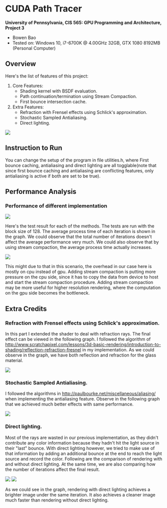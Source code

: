 CUDA Path Tracer
================

**University of Pennsylvania, CIS 565: GPU Programming and Architecture, Project 3**

* Bowen Bao
* Tested on: Windows 10, i7-6700K @ 4.00GHz 32GB, GTX 1080 8192MB (Personal Computer)

## Overview

Here's the list of features of this project:

1. Core Features:
	* Shading kernel with BSDF evaluation.
	* Path continuation/termination using Stream Compaction.
	* First bounce intersection cache.
2. Extra Features:
	* Refraction with Frensel effects using Schlick's approximation.
	* Stochastic Sampled Antialiasing.
	* Direct lighting.

![](/img/cornell_final.png)

## Instruction to Run

You can change the setup of the program in file utilities.h, where First bounce caching, antialiasing and direct lighting are all togglable(note that since first bounce caching and antialiasing are conflicting features, only antialiasing is active if both are set to be true). 

## Performance Analysis
### Performance of different implementation

![](/img/process_time.png)

Here's the test result for each of the methods. The tests are run with the block size of 128. The average process time of each iteration is shown in the graph. We could observe that the total number of iterations doesn't affect the average performance very much. We could also observe that by using stream compaction, the average process time actually increases. 

![](/img/overhead.png)

This might due to that in this scenario, the overhead in our case here is mostly on cpu instead of gpu. Adding stream compaction is putting more pressure on the cpu side, since it has to copy the data from device to host and start the stream compaction procedure. Adding stream compaction may be more useful for higher resolution rendering, where the computation on the gpu side becomes the bottleneck.

## Extra Credits
### Refraction with Frensel effects using Schlick's approximation.
In this part I extended the shader to deal with refraction rays. The final effect can be viewed in the following graph. I followed the algorithm of http://www.scratchapixel.com/lessons/3d-basic-rendering/introduction-to-shading/reflection-refraction-fresnel in my implementation. As we could observe in the graph, we have both reflection and refraction for the glass material.

![](/img/cornell_glass.png)

### Stochastic Sampled Antialiasing.
I followed the algorithms in http://paulbourke.net/miscellaneous/aliasing/ when implementing the antialiasing feature. Observe in the following graph that we achieved much better effects with same performance.

![](/img/antialiasing.png)

### Direct lighting.
Most of the rays are wasted in our previous implementation, as they didn't contribute any color information because they hadn't hit the light source in their "last" bounce. With direct lighting however, we tried to make use of that information by adding an additional bounce at the end to reach the light source and record the color. Following are the comparison of rendering with and without direct lighting. At the same time, we are also comparing how the number of iterations affect the final result. 

![](/img/cornell_dl_5000_1000.png)
![](/img/cornell_5000_1000.png)

As we could see in the graph, rendering with direct lighting achieves a brighter image under the same iteration. It also achieves a cleaner image much faster than rendering without direct lighting. 
